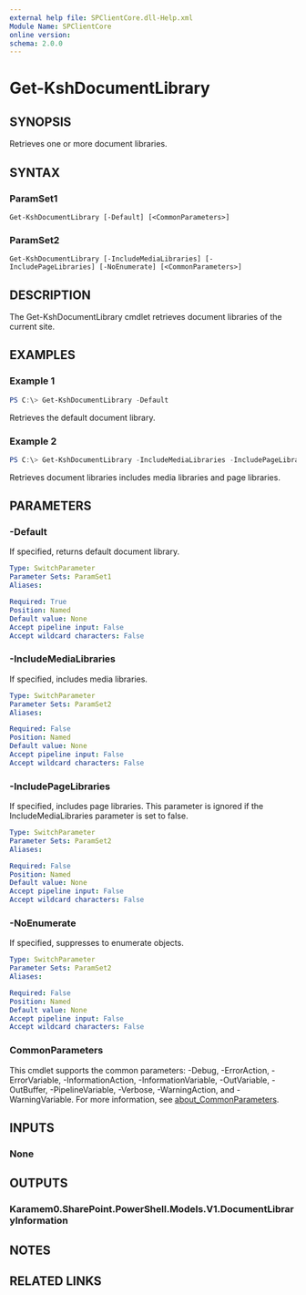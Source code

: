 ```yaml
---
external help file: SPClientCore.dll-Help.xml
Module Name: SPClientCore
online version:
schema: 2.0.0
---
```


# Get-KshDocumentLibrary

## SYNOPSIS
Retrieves one or more document libraries.

## SYNTAX

### ParamSet1
```
Get-KshDocumentLibrary [-Default] [<CommonParameters>]
```

### ParamSet2
```
Get-KshDocumentLibrary [-IncludeMediaLibraries] [-IncludePageLibraries] [-NoEnumerate] [<CommonParameters>]
```

## DESCRIPTION
The Get-KshDocumentLibrary cmdlet retrieves document libraries of the current site.

## EXAMPLES

### Example 1
```powershell
PS C:\> Get-KshDocumentLibrary -Default
```

Retrieves the default document library.

### Example 2
```powershell
PS C:\> Get-KshDocumentLibrary -IncludeMediaLibraries -IncludePageLibraries
```

Retrieves document libraries includes media libraries and page libraries.

## PARAMETERS

### -Default
If specified, returns default document library.

```yaml
Type: SwitchParameter
Parameter Sets: ParamSet1
Aliases:

Required: True
Position: Named
Default value: None
Accept pipeline input: False
Accept wildcard characters: False
```

### -IncludeMediaLibraries
If specified, includes media libraries.

```yaml
Type: SwitchParameter
Parameter Sets: ParamSet2
Aliases:

Required: False
Position: Named
Default value: None
Accept pipeline input: False
Accept wildcard characters: False
```

### -IncludePageLibraries
If specified, includes page libraries.
This parameter is ignored if the IncludeMediaLibraries parameter is set to false.

```yaml
Type: SwitchParameter
Parameter Sets: ParamSet2
Aliases:

Required: False
Position: Named
Default value: None
Accept pipeline input: False
Accept wildcard characters: False
```

### -NoEnumerate
If specified, suppresses to enumerate objects.

```yaml
Type: SwitchParameter
Parameter Sets: ParamSet2
Aliases:

Required: False
Position: Named
Default value: None
Accept pipeline input: False
Accept wildcard characters: False
```

### CommonParameters
This cmdlet supports the common parameters: -Debug, -ErrorAction, -ErrorVariable, -InformationAction, -InformationVariable, -OutVariable, -OutBuffer, -PipelineVariable, -Verbose, -WarningAction, and -WarningVariable. For more information, see [about_CommonParameters](http://go.microsoft.com/fwlink/?LinkID=113216).

## INPUTS

### None

## OUTPUTS

### Karamem0.SharePoint.PowerShell.Models.V1.DocumentLibraryInformation

## NOTES

## RELATED LINKS
